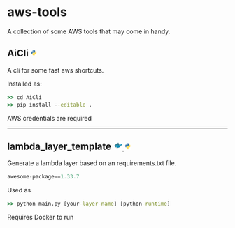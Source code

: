 # aws-tools

A collection of some AWS tools that may come in handy.
## AiCli [<img src="https://raw.githubusercontent.com/devicons/devicon/c7d326b6009e60442abc35fa45706d6f30ee4c8e/icons/python/python-original.svg" height=15> ](Python)

A cli for some fast aws shortcuts.

Installed as:
```cmd python
>> cd AiCli
>> pip install --editable .
```
AWS credentials are required
___
## lambda_layer_template [<img src="https://raw.githubusercontent.com/devicons/devicon/c7d326b6009e60442abc35fa45706d6f30ee4c8e/icons/docker/docker-original.svg" width=20> ](Docker) [<img src="https://raw.githubusercontent.com/devicons/devicon/c7d326b6009e60442abc35fa45706d6f30ee4c8e/icons/python/python-original.svg" height=15> ](Python)

Generate a lambda layer based on an requirements.txt file.
```python
awesome-package==1.33.7
```
Used as
```cmd
>> python main.py [your-layer-name] [python-runtime]
```
Requires Docker to run
